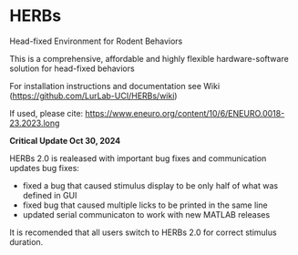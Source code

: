 # HERBs
Head-fixed Environment for Rodent Behaviors

This is a comprehensive, affordable and highly flexible hardware-software solution for head-fixed behaviors

For installation instructions and documentation see Wiki (https://github.com/LurLab-UCI/HERBs/wiki)

If used, please cite:
https://www.eneuro.org/content/10/6/ENEURO.0018-23.2023.long


**Critical Update Oct 30, 2024**

HERBs 2.0 is realeased with important bug fixes and communication updates
bug fixes:
* fixed a bug that caused stimulus display to be only half of what was defined in GUI
* fixed bug that caused multiple licks to be printed in the same line
* updated serial communicaton to work with new MATLAB releases

It is recomended that all users switch to HERBs 2.0 for correct stimulus duration. 
